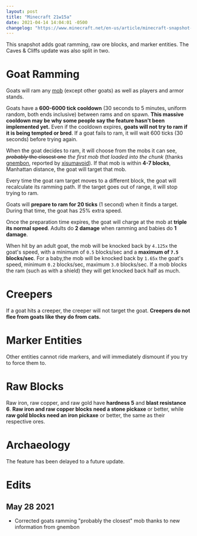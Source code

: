 ```yaml
---
layout: post
title: "Minecraft 21w15a"
date: 2021-04-14 14:04:01 -0500
changelog: "https://www.minecraft.net/en-us/article/minecraft-snapshot-21w15a) and the [announcement](https://www.minecraft.net/en-us/article/a-caves---cliffs-announcement"
---
```


This snapshot adds goat ramming, raw ore blocks, and marker entities. The Caves & Cliffs update was also split in two.

# Goat Ramming

Goats will ram any [mob](https://minecraft.wiki/w/Mob) (except other goats) as well as players and armor stands.

Goats have a **600-6000 tick cooldown** (30 seconds to 5 minutes, uniform random, both ends inclusive) between rams and on spawn. **This massive cooldown may be why some people say the feature hasn't been implemented yet.** Even if the cooldown expires, **goats will not try to ram if it is being tempted or bred**. If a goat fails to ram, it will wait 600 ticks (30 seconds) before trying again.

When the goat decides to ram, it will choose from the mobs it can see, ~~*probably* the closest one~~ *the first mob that loaded into the chunk* (thanks [gnembon](https://www.youtube.com/channel/UCRtyLX-ej-H1PSiaw8g9aIA), reported by [xisumavoid](https://youtu.be/ML5gSIjE1YU?t=642)). If that mob is within **4-7 blocks**, Manhattan distance, the goat will target that mob.

Every time the goat ram target moves to a different block, the goat will recalculate its ramming path. If the target goes out of range, it will stop trying to ram.

Goats will **prepare to ram for 20 ticks** (1 second) when it finds a target. During that time, the goat has 25% extra speed.

Once the preparation time expires, the goat will charge at the mob at **triple its normal speed**. Adults do **2 damage** when ramming and babies do **1 damage**.

When hit by an adult goat, the mob will be knocked back by `4.125x` the goat's speed, with a minimum of `0.5` blocks/sec and a **maximum of `7.5` blocks/sec**. For a baby,the mob will be knocked back by `1.65x` the goat's speed, minimum `0.2` blocks/sec, maximum `3.0` blocks/sec. If a mob blocks the ram (such as with a shield) they will get knocked back half as much.

# Creepers

If a goat hits a creeper, the creeper will not target the goat. **Creepers do not flee from goats like they do from cats.**

# Marker Entities

Other entities cannot ride markers, and will immediately dismount if you try to force them to.

# Raw Blocks

Raw iron, raw copper, and raw gold have **hardness 5** and **blast resistance 6**. **Raw iron and raw copper blocks need a stone pickaxe** or better, while **raw gold blocks need an iron pickaxe** or better, the same as their respective ores.

# Archaeology

The feature has been delayed to a future update.

# Edits

## May 28 2021

- Corrected goats ramming "probably the closest" mob thanks to new information from gnembon

